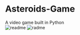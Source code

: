 # Asteroids-Game
A video game built in Python
<br>
![readme](https://user-images.githubusercontent.com/28121770/68391992-c7319a80-0136-11ea-982d-3e6dcd0f1ffe.png)
![radme](https://user-images.githubusercontent.com/28121770/68391985-c1d45000-0136-11ea-9de5-82ec13f63053.gif)
